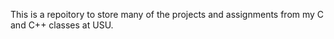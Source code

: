 This is a repoitory to store many of the projects and assignments from my C and C++ classes at USU.
